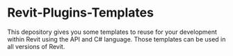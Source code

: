 # Revit-Plugins-Templates
This depository gives you some templates to reuse for your development within Revit using the API and C# language. Those templates can be used in all versions of Revit.
